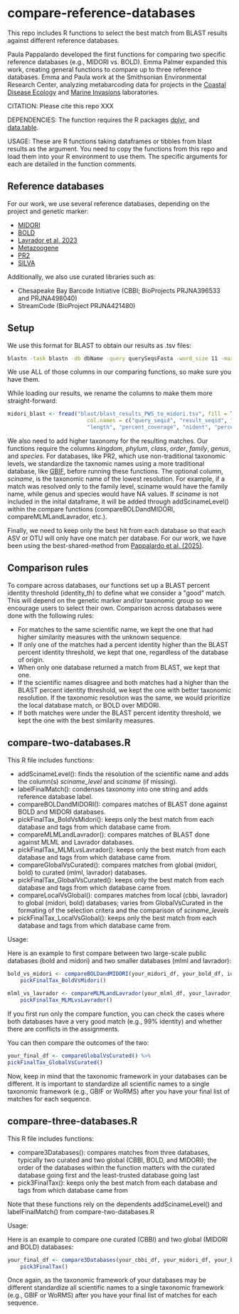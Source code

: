 # compare-reference-databases

This repo includes R functions to select the best match from BLAST results against different reference databases.

Paula Pappalardo developed the first functions for comparing two specific reference databases (e.g., MIDORI vs. BOLD). Emma Palmer expanded this work, creating general functions to compare up to three reference databases. Emma and Paula work at the Smithsonian Environmental Research Center, analyzing metabarcoding data for projects in the [Coastal Disease Ecology](https://serc.si.edu/labs/coastal-disease-ecology) and [Marine Invasions](https://serc.si.edu/labs/marine-invasions-research) laboratories.

CITATION: Please cite this repo XXX

DEPENDENCIES: The function requires the R packages [dplyr](https://dplyr.tidyverse.org/), and [data.table](https://cran.r-project.org/web/packages/data.table/vignettes/datatable-intro.html).

USAGE: These are R functions taking dataframes or tibbles from blast results as the argument. You need to copy the functions from this repo and load them into your R environment to use them. The specific arguments for each are detailed in the function comments.

## Reference databases

For our work, we use several reference databases, depending on the project and genetic marker:
* [MIDORI](https://www.reference-midori.info/)
* [BOLD](https://boldsystems.org/data/data-packages/)
* [Lavrador et al. 2023](https://www.mdpi.com/1424-2818/15/2/174)
* [Metazoogene](https://metazoogene.org/mzgdb/)
* [PR2](https://pr2-database.org/)
* [SILVA](https://www.arb-silva.de/)

Additionally, we also use curated libraries such as:

* Chesapeake Bay Barcode Initiative (CBBI; BioProjects PRJNA396533 and PRJNA498040)
* StreamCode (BioProject PRJNA421480)

## Setup

We use this format for BLAST to obtain our results as .tsv files:

``` bash
blastn -task blastn -db dbName -query querySeqsFasta -word_size 11 -max_target_seqs 200 -evalue 0.01 -outfmt "6 qseqid sseqid staxids evalue bitscore length qcovs nident pident" -out blastResults.tsv
```
We use ALL of those columns in our comparing functions, so make sure you have them.

While loading our results, we rename the columns to make them more straight-forward: 

```R
midori_blast <- fread("blast/blast_results_PWS_to_midori.tsv", fill = T,
                         col.names = c("query_seqid", "result_seqid", "evalue", "bitscore",
                         "length", "percent_coverage", "nident", "percent_identity")) 
```

We also need to add higher taxonomy for the resulting matches. Our functions require the columns _kingdom_, _phylum_, _class_, _order_, _family_, _genus_, and _species_. For databases, like PR2, which use non-traditional taxonomic levels, we standardize the taxnomic names using a more traditional database, like [GBIF](https://www.gbif.org/), before running these functions.  The optional column, _sciname_, is the taxonomic name of the lowest resolution. For example, if a match was resolved only to the family level, sciname would have the family name, while genus and species would have NA values. If _sciname_ is not included in the inital dataframe, it will be added through addScinameLevel() within the compare functions (compareBOLDandMIDORI, compareMLMLandLavrador, etc.).

Finally, we need to keep only the best hit from each database so that each ASV or OTU will only have one match per database. For our work, we have been using the best-shared-method from [Pappalardo et al. (2025)](https://besjournals.onlinelibrary.wiley.com/doi/full/10.1111/2041-210X.70147).

## Comparison rules

To compare across databases, our functions set up a BLAST percent identity threshold (identity_th) to define what we consider a "good" match. This will depend on the genetic marker and/or taxonomic group so we encourage users to select their own. Comparison across databases were done with the following rules:
* For matches to the same scientific name, we kept the one that had higher similarity measures with the unknown sequence.
* If only one of the matches had a percent identity higher than the BLAST percent identity threshold, we kept that one, regardless of the database of origin.
* When only one database returned a match from BLAST, we kept that one.
* If the scientific names disagree and both matches had a higher than the BLAST percent identity threshold, we kept the one with better taxonomic resolution. If the taxonomic resolution was the same, we would prioritize the local database match, or BOLD over MIDORI.
* If both matches were under the BLAST percent identity threshold, we kept the one with the best similarity measures.

## compare-two-databases.R

This R file includes functions:

* addScinameLevel(): finds the resolution of the scientific name and adds the column(s) _sciname_level_ and _sciname_ (if missing).
* labelFinalMatch(): condenses taxonomy into one string and adds reference database label.
* compareBOLDandMIDORI(): compares matches of BLAST done against BOLD and MIDORI databases.
* pickFinalTax_BoldVsMidori(): keeps only the best match from each database and tags from which database came from.
* compareMLMLandLavrador(): compares matches of BLAST done against MLML and Lavrador databases.
* pickFinalTax_MLMLvsLavrador(): keeps only the best match from each database and tags from which database came from.
* compareGlobalVsCurated(): compares matches from global (midori, bold) to curated (mlml, lavrador) databases.
* pickFinalTax_GlobalVsCurated(): keeps only the best match from each database and tags from which database came from.
* compareLocalVsGlobal(): compares matches from local (cbbi, lavrador) to global (midori, bold) databases; varies from GlobalVsCurated in the formating of the selection critera and the comparison of _sciname_levels_
* pickFinalTax_LocalVsGlobal(): keeps only the best match from each database and tags from which database came from.

Usage:

Here is an example to first compare between two large-scale public databases (bold and midori) and two smaller databases (mlml and lavrador):

```R
bold_vs_midori <- compareBOLDandMIDORI(your_midori_df, your_bold_df, identiy_th) %>%
    pickFinalTax_BoldVsMidori()
    
mlml_vs_lavrador <- compareMLMLandLavrador(your_mlml_df, your_lavrador_df, identiy_th) %>%
    pickFinalTax_MLMLvsLavrador()
```
If you first run only the compare function, you can check the cases where both databases have a very good match (e.g., 99% identity) and whether there are conflicts in the assignments.

You can then compare the outcomes of the two:

```R
your_final_df <- compareGlobalVsCurated() %>%
pickFinalTax_GlobalVsCurated()
```
Now, keep in mind that the taxonomic framework in your databases can be different. It is important to standardize all scientific names to a single taxonomic framework (e.g., GBIF or WoRMS) after you have your final list of matches for each sequence.

## compare-three-databases.R

This R file includes functions:

* compare3Databases(): compares matches from three databases, typically two curated and two global (CBBI, BOLD, and MIDORI); the order of the databases within the function matters with the curated database going first and the least-trusted database going last
* pick3FinalTax(): keeps only the best match from each database and tags from which database came from

Note that these functions rely on the dependents addScinameLevel() and labelFinalMatch() from compare-two-databases.R 

Usage:

Here is an example to compare one curated (CBBI) and two global (MIDORI and BOLD) databases:

```R
your_final_df <- compare3Databases(your_cbbi_df, your_midori_df, your_bold_df, identiy_th) %>%
    pick3FinalTax()
```
Once again, as the taxonomic framework of your databases may be different standardize all scientific names to a single taxonomic framework (e.g., GBIF or WoRMS) after you have your final list of matches for each sequence.
